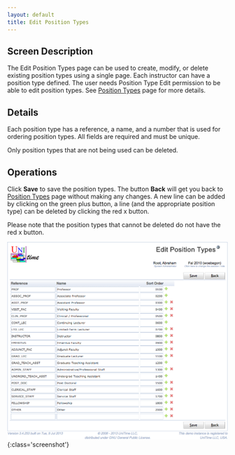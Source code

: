 ```yaml
---
layout: default
title: Edit Position Types
---
```



## Screen Description


 The Edit Position Types page can be used to create, modify, or delete existing position types using a single page. Each instructor can have a position type defined. The user needs Position Type Edit permission to be able to edit position types. See [Position Types](http://help34.unitime.org/Position_Types) page for more details.

## Details


 Each position type has a reference, a name, and a number that is used for ordering position types. All fields are required and must be unique.


 Only position types that are not being used can be deleted.

## Operations


 Click **Save** to save the position types. The button **Back** will get you back to [Position Types](position-types) page without making any changes. A new line can be added by clicking on the green plus button, a line (and the appropriate position type) can be deleted by clicking the red x button.


 Please note that the position types that cannot be deleted do not have the red x button.


![Edit Position Types](images/edit-position-types-1.png){:class='screenshot'}
